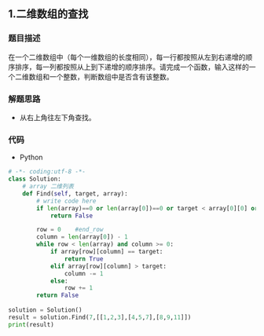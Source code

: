 ## 1.二维数组的查找

### 题目描述

在一个二维数组中（每个一维数组的长度相同），每一行都按照从左到右递增的顺序排序，每一列都按照从上到下递增的顺序排序。请完成一个函数，输入这样的一个二维数组和一个整数，判断数组中是否含有该整数。   

### 解题思路

- 从右上角往左下角查找。

### 代码

- Python

```python
# -*- coding:utf-8 -*-
class Solution:
    # array 二维列表
    def Find(self, target, array):
        # write code here
        if len(array)==0 or len(array[0])==0 or target < array[0][0] or target > array[-1][-1]:
            return False

        row = 0    #end_row
        column = len(array[0]) - 1
        while row < len(array) and column >= 0:
            if array[row][column] == target:
                return True
            elif array[row][column] > target:
                column -= 1
            else:
                row += 1
        return False
           
solution = Solution()
result = solution.Find(7,[[1,2,3],[4,5,7],[8,9,11]])
print(result)
```